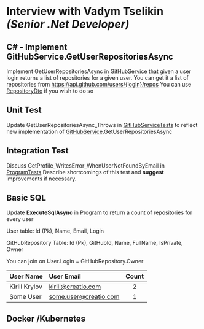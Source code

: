 # Interview with Vadym Tselikin _(Senior .Net Developer)_


## C# - Implement GitHubService.GetUserRepositoriesAsync
Implement GetUserRepositoriesAsync in [GitHubService] that given a user login 
returns a list of repositories for a given user.
You can get it a list of repositories from https://api.github.com/users/{login}/repos
You can use [RepositoryDto] if you wish to do so


## Unit Test
Update GetUserRepositoriesAsync_Throws in [GitHubServiceTests] to reflect new implementation
of [GitHubService].GetUserRepositoriesAsync

## Integration Test
Discuss GetProfile_WritesError_WhenUserNotFoundByEmail in [ProgramTests]
Describe shortcomings of this test and **suggest** improvements if necessary.

## Basic SQL
Update **ExecuteSqlAsync** in [Program] to return a count of repositories for every user 

User table:
    Id (Pk), Name, Email, Login

GitHubRepository Table:
    Id (Pk), GitHubId, Name, FullName, IsPrivate, Owner

You can join on User.Login = GitHubRepository.Owner


| User Name     | User Email            | Count |
|:--------------|:----------------------|:-----:|
| Kirill Krylov | kirill@creatio.com    |   2   |
| Some User     | some.user@creatio.com |   1   | 


## Docker /Kubernetes



<!-- Link -->
[GitHubService]: ./Interview/GitHubService.cs
[RepositoryDto]: ./Interview/Dto/RepositoryDto.cs
[GitHubServiceTests]: ./Interview.Tests/GitHubServiceTests.cs
[ProgramTests]: ./Interview.Tests/ProgramTests.cs
[Program]: ./Interview/Program.cs






